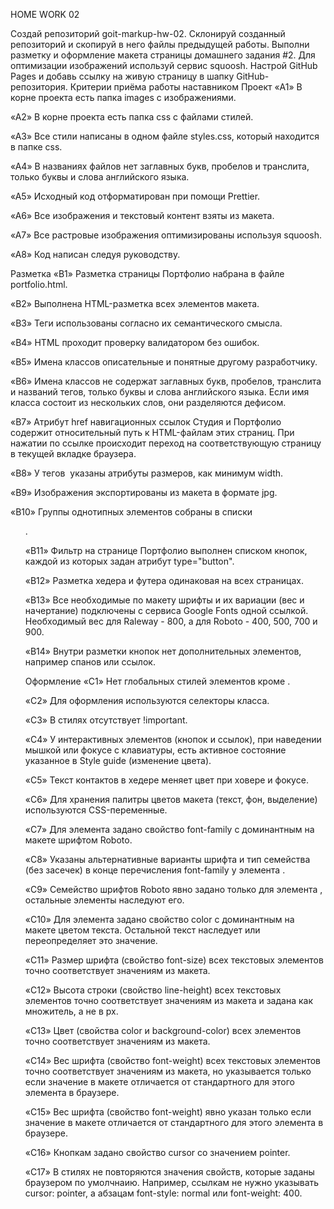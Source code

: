 HOME WORK 02

Создай репозиторий goit-markup-hw-02.
Склонируй созданный репозиторий и скопируй в него файлы предыдущей работы.
Выполни разметку и оформление макета страницы домашнего задания #2.
Для оптимизации изображений используй сервис squoosh.
Настрой GitHub Pages и добавь ссылку на живую страницу в шапку GitHub-репозитория.
Критерии приёма работы наставником
Проект
«A1» В корне проекта есть папка images с изображениями.

«A2» В корне проекта есть папка css с файлами стилей.

«A3» Все стили написаны в одном файле styles.css, который находится в папке css.

«A4» В названиях файлов нет заглавных букв, пробелов и транслита, только буквы и слова английского языка.

«A5» Исходный код отформатирован при помощи Prettier.

«A6» Все изображения и текстовый контент взяты из макета.

«A7» Все растровые изображения оптимизированы используя squoosh.

«A8» Код написан следуя руководству.

Разметка
«B1» Разметка страницы Портфолио набрана в файле portfolio.html.

«B2» Выполнена HTML-разметка всех элементов макета.

«B3» Теги использованы согласно их семантического смысла.

«B4» HTML проходит проверку валидатором без ошибок.

«B5» Имена классов описательные и понятные другому разработчику.

«B6» Имена классов не содержат заглавных букв, пробелов, транслита и названий тегов, только буквы и слова английского языка. Если имя класса состоит из нескольких слов, они разделяются дефисом.

«B7» Атрибут href навигационных ссылок Студия и Портфолио содержит относительный путь к HTML-файлам этих страниц. При нажатии по ссылке происходит переход на соответствующую страницу в текущей вкладке браузера.

«B8» У тегов <img> указаны атрибуты размеров, как минимум width.

«B9» Изображения экспортированы из макета в формате jpg.

«B10» Группы однотипных элементов собраны в списки <ul>.

«B11» Фильтр на странице Портфолио выполнен списком кнопок, каждой из которых задан атрибут type="button".

«B12» Разметка хедера и футера одинаковая на всех страницах.

«B13» Все необходимые по макету шрифты и их вариации (вес и начертание) подключены с сервиса Google Fonts одной ссылкой. Необходимый вес для Raleway - 800, а для Roboto - 400, 500, 700 и 900.

«B14» Внутри разметки кнопок нет дополнительных элементов, например спанов или ссылок.

Оформление
«C1» Нет глобальных стилей элементов кроме <body>.

«C2» Для оформления используются селекторы класса.

«C3» В стилях отсутствует !important.

«C4» У интерактивных элементов (кнопок и ссылок), при наведении мышкой или фокусе с клавиатуры, есть активное состояние указанное в Style guide (изменение цвета).

«С5» Текст контактов в хедере меняет цвет при ховере и фокусе.

«C6» Для хранения палитры цветов макета (текст, фон, выделение) используются CSS-переменные.

«С7» Для элемента <body> задано свойство font-family с доминантным на макете шрифтом Roboto.

«С8» Указаны альтернативные варианты шрифта и тип семейства (без засечек) в конце перечисления font-family у элемента <body>.

«С9» Семейство шрифтов Roboto явно задано только для элемента <body>, остальные элементы наследуют его.

«С10» Для элемента <body> задано свойство color с доминантным на макете цветом текста. Остальной текст наследует или переопределяет это значение.

«С11» Размер шрифта (свойство font-size) всех текстовых элементов точно соответствует значениям из макета.

«С12» Высота строки (свойство line-height) всех текстовых элементов точно соответствует значениям из макета и задана как множитель, а не в px.

«С13» Цвет (свойства color и background-color) всех элементов точно соответствует значениям из макета.

«С14» Вес шрифта (свойство font-weight) всех текстовых элементов точно соответствует значениям из макета, но указывается только если значение в макете отличается от стандартного для этого элемента в браузере.

«С15» Вес шрифта (свойство font-weight) явно указан только если значение в макете отличается от стандартного для этого элемента в браузере.

«С16» Кнопкам задано свойство cursor со значением pointer.

«С17» В стилях не повторяются значения свойств, которые заданы браузером по умолчнаию. Например, ссылкам не нужно указывать cursor: pointer, а абзацам font-style: normal или font-weight: 400.
